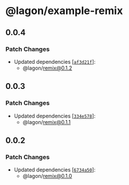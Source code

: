 # @lagon/example-remix

## 0.0.4

### Patch Changes

- Updated dependencies [[`af3d21f`](https://github.com/lagonapp/lagon/commit/af3d21f10ca4fff90ed09c6569ea3fa5d06e88ec)]:
  - @lagon/remix@0.1.2

## 0.0.3

### Patch Changes

- Updated dependencies [[`334e578`](https://github.com/lagonapp/lagon/commit/334e578717a1c0ff3140ff5398a871ad820fea2d)]:
  - @lagon/remix@0.1.1

## 0.0.2

### Patch Changes

- Updated dependencies [[`6734a50`](https://github.com/lagonapp/lagon/commit/6734a50c004c556c2e09c57bd7f6991c55fa7156)]:
  - @lagon/remix@0.1.0
